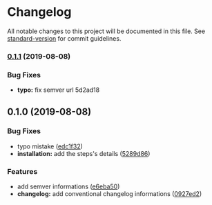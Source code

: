 # Changelog

All notable changes to this project will be documented in this file. See [standard-version](https://github.com/conventional-changelog/standard-version) for commit guidelines.

### [0.1.1](///compare/v0.1.0...v0.1.1) (2019-08-08)


### Bug Fixes

* **typo:** fix semver url 5d2ad18

## 0.1.0 (2019-08-08)


### Bug Fixes

* typo mistake ([edc1f32](https://github.com-kimnguyen.ict///commit/edc1f32))
* **installation:** add the steps's details ([5289d86](https://github.com-kimnguyen.ict///commit/5289d86))


### Features

* add semver informations ([e6eba50](https://github.com-kimnguyen.ict///commit/e6eba50))
* **changelog:** add conventional changelog informations ([0927ed2](https://github.com-kimnguyen.ict///commit/0927ed2))
